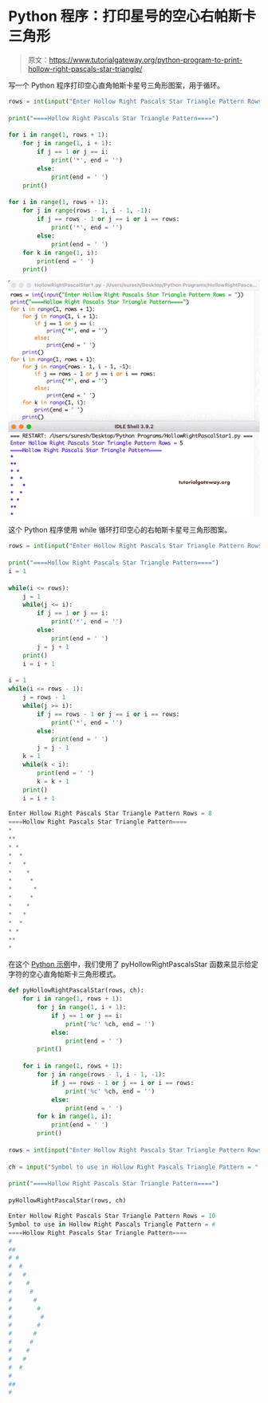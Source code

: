 # Python 程序：打印星号的空心右帕斯卡三角形

> 原文：<https://www.tutorialgateway.org/python-program-to-print-hollow-right-pascals-star-triangle/>

写一个 Python 程序打印空心直角帕斯卡星号三角形图案，用于循环。

```py
rows = int(input("Enter Hollow Right Pascals Star Triangle Pattern Rows = "))

print("====Hollow Right Pascals Star Triangle Pattern====")

for i in range(1, rows + 1):
    for j in range(1, i + 1):
        if j == 1 or j == i:
            print('*', end = '')
        else:
            print(end = ' ')      
    print()

for i in range(1, rows + 1):
    for j in range(rows - 1, i - 1, -1):
        if j == rows - 1 or j == i or i == rows:
            print('*', end = '')
        else:
            print(end = ' ')
    for k in range(1, i):
        print(end = ' ')
    print()
```

![Python Program to Print Hollow Right Pascals Star Triangle](img/788e28c73027dea2605054936e048a9e.png)

这个 Python 程序使用 while 循环打印空心的右帕斯卡星号三角形图案。

```py
rows = int(input("Enter Hollow Right Pascals Star Triangle Pattern Rows = "))

print("====Hollow Right Pascals Star Triangle Pattern====")
i = 1

while(i <= rows):
    j = 1
    while(j <= i):
        if j == 1 or j == i:
            print('*', end = '')
        else:
            print(end = ' ')
        j = j + 1
    print()
    i = i + 1

i = 1
while(i <= rows - 1):
    j = rows - 1
    while(j >= i):
        if j == rows - 1 or j == i or i == rows:
            print('*', end = '')
        else:
            print(end = ' ')
        j = j - 1
    k = 1
    while(k < i):
        print(end = ' ')
        k = k + 1
    print()
    i = i + 1
```

```py
Enter Hollow Right Pascals Star Triangle Pattern Rows = 8
====Hollow Right Pascals Star Triangle Pattern====
*
**
* *
*  *
*   *
*    *
*     *
*      *
*     *
*    * 
*   *  
*  *   
* *    
**     
*
```

在这个 [Python 示例](https://www.tutorialgateway.org/python-programming-examples/)中，我们使用了 pyHollowRightPascalsStar 函数来显示给定字符的空心直角帕斯卡三角形模式。

```py
def pyHollowRightPascalStar(rows, ch):
    for i in range(1, rows + 1):
        for j in range(1, i + 1):
            if j == 1 or j == i:
                print('%c' %ch, end = '')
            else:
                print(end = ' ')      
        print()

    for i in range(1, rows + 1):
        for j in range(rows - 1, i - 1, -1):
            if j == rows - 1 or j == i or i == rows:
                print('%c' %ch, end = '')
            else:
                print(end = ' ')
        for k in range(1, i):
            print(end = ' ')
        print()

rows = int(input("Enter Hollow Right Pascals Star Triangle Pattern Rows = "))

ch = input("Symbol to use in Hollow Right Pascals Triangle Pattern = " )

print("====Hollow Right Pascals Star Triangle Pattern====")

pyHollowRightPascalStar(rows, ch)
```

```py
Enter Hollow Right Pascals Star Triangle Pattern Rows = 10
Symbol to use in Hollow Right Pascals Triangle Pattern = #
====Hollow Right Pascals Star Triangle Pattern====
#
##
# #
#  #
#   #
#    #
#     #
#      #
#       #
#        #
#       #
#      # 
#     #  
#    #   
#   #    
#  #     
#      
##       
#
```